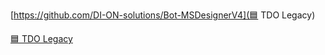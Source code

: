 [https://github.com/DI-ON-solutions/Bot-MSDesignerV4](🟦 TDO Legacy)

[🟦 TDO Legacy](https://github.com/DI-ON-solutions/Bot-MSDesignerV4)

